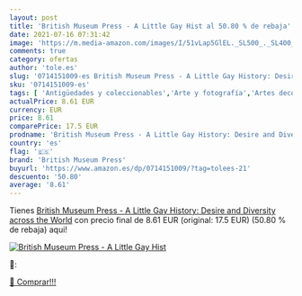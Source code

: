 ```yaml
---
layout: post
title: 'British Museum Press - A Little Gay Hist al 50.80 % de rebaja'
date: 2021-07-16 07:31:42
image: 'https://m.media-amazon.com/images/I/51vLap5GlEL._SL500_._SL400_.jpg'
comments: true
category: ofertas
author: 'tole.es'
slug: '0714151009-es British Museum Press - A Little Gay History: Desire and...'
sku: '0714151009-es'
tags: [ 'Antigüedades y coleccionables','Arte y fotografía','Artes decorativas','Diseño y artes decorativas','Hogar, manualidades y estilos de vida','Libros','Sociedad y ciencias sociales','Sociedad y cultura','british museum press', ]
actualPrice: 8.61 EUR
currency: EUR
price: 8.61
comparePrice: 17.5 EUR
prodname: 'British Museum Press - A Little Gay History: Desire and Diversity across the World'
country: 'es'
flag: '🇪🇸'
brand: 'British Museum Press'
buyurl: 'https://www.amazon.es/dp/0714151009/?tag=tolees-21'
descuento: '50.80'
average: '8.61'
---
```


Tienes [British Museum Press - A Little Gay History: Desire and Diversity across the World](https://www.amazon.es/dp/0714151009/?tag=tolees-21) con precio final de  8.61 EUR (original: 17.5 EUR) (50.80 %  de rebaja) aqui!

[![British Museum Press - A Little Gay Hist](https://m.media-amazon.com/images/I/51vLap5GlEL._SL500_._SL400_.jpg)](https://www.amazon.es/dp/0714151009/?tag=tolees-21)

🔎:


[🛒 Comprar!!!](https://www.amazon.es/dp/0714151009/?tag=tolees-21)
